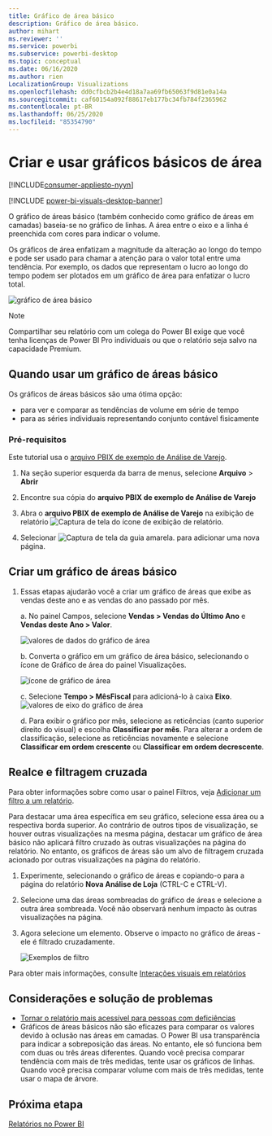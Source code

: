 ```yaml
---
title: Gráfico de área básico
description: Gráfico de área básico.
author: mihart
ms.reviewer: ''
ms.service: powerbi
ms.subservice: powerbi-desktop
ms.topic: conceptual
ms.date: 06/16/2020
ms.author: rien
LocalizationGroup: Visualizations
ms.openlocfilehash: dd0cfbcb2b4e4d18a7aa69fb65063f9d81e0a14a
ms.sourcegitcommit: caf60154a092f88617eb177bc34fb784f2365962
ms.contentlocale: pt-BR
ms.lasthandoff: 06/25/2020
ms.locfileid: "85354790"
---
```

# <a name="create-and-use-basic-area-charts"></a>Criar e usar gráficos básicos de área

[!INCLUDE[consumer-appliesto-nyyn](../includes/consumer-appliesto-nyyn.md)]

[!INCLUDE [power-bi-visuals-desktop-banner](../includes/power-bi-visuals-desktop-banner.md)]

O gráfico de áreas básico (também conhecido como gráfico de áreas em camadas) baseia-se no gráfico de linhas. A área entre o eixo e a linha é preenchida com cores para indicar o volume. 

Os gráficos de área enfatizam a magnitude da alteração ao longo do tempo e pode ser usado para chamar a atenção para o valor total entre uma tendência. Por exemplo, os dados que representam o lucro ao longo do tempo podem ser plotados em um gráfico de área para enfatizar o lucro total.

![gráfico de área básico](media/power-bi-visualization-basic-area-chart/power-bi-chart-example.png)

> [!NOTE]
> Compartilhar seu relatório com um colega do Power BI exige que você tenha licenças de Power BI Pro individuais ou que o relatório seja salvo na capacidade Premium.

## <a name="when-to-use-a-basic-area-chart"></a>Quando usar um gráfico de áreas básico
Os gráficos de áreas básicos são uma ótima opção:

* para ver e comparar as tendências de volume em série de tempo 
* para as séries individuais representando conjunto contável fisicamente

### <a name="prerequisites"></a>Pré-requisitos
Este tutorial usa o [arquivo PBIX de exemplo de Análise de Varejo](https://download.microsoft.com/download/9/6/D/96DDC2FF-2568-491D-AAFA-AFDD6F763AE3/Retail%20Analysis%20Sample%20PBIX.pbix).

1. Na seção superior esquerda da barra de menus, selecione **Arquivo** > **Abrir**
   
2. Encontre sua cópia do **arquivo PBIX de exemplo de Análise de Varejo**

1. Abra o **arquivo PBIX de exemplo de Análise de Varejo** na exibição de relatório ![Captura de tela do ícone de exibição de relatório](media/power-bi-visualization-kpi/power-bi-report-view.png).

1. Selecionar ![Captura de tela da guia amarela.](media/power-bi-visualization-kpi/power-bi-yellow-tab.png) para adicionar uma nova página.


## <a name="create-a-basic-area-chart"></a>Criar um gráfico de áreas básico
 

1. Essas etapas ajudarão você a criar um gráfico de áreas que exibe as vendas deste ano e as vendas do ano passado por mês.
   
   a. No painel Campos, selecione **Vendas \> Vendas do Último Ano** e **Vendas deste Ano > Valor**.

   ![valores de dados do gráfico de área](media/power-bi-visualization-basic-area-chart/power-bi-bar-chart.png)

   b.  Converta o gráfico em um gráfico de área básico, selecionando o ícone de Gráfico de área do painel Visualizações.

   ![ícone de gráfico de área](media/power-bi-visualization-basic-area-chart/convertchart.png)
   
   c.  Selecione **Tempo \> MêsFiscal** para adicioná-lo à caixa **Eixo**.   
   ![valores de eixo do gráfico de área](media/power-bi-visualization-basic-area-chart/powerbi-area-chartnew.png)
   
   d.  Para exibir o gráfico por mês, selecione as reticências (canto superior direito do visual) e escolha **Classificar por mês**. Para alterar a ordem de classificação, selecione as reticências novamente e selecione **Classificar em ordem crescente** ou **Classificar em ordem decrescente**.

## <a name="highlighting-and-cross-filtering"></a>Realce e filtragem cruzada
Para obter informações sobre como usar o painel Filtros, veja [Adicionar um filtro a um relatório](../create-reports/power-bi-report-add-filter.md).

Para destacar uma área específica em seu gráfico, selecione essa área ou a respectiva borda superior.  Ao contrário de outros tipos de visualização, se houver outras visualizações na mesma página, destacar um gráfico de área básico não aplicará filtro cruzado às outras visualizações na página do relatório. No entanto, os gráficos de áreas são um alvo de filtragem cruzada acionado por outras visualizações na página do relatório. 

1. Experimente, selecionando o gráfico de áreas e copiando-o para a página do relatório **Nova Análise de Loja** (CTRL-C e CTRL-V).
2. Selecione uma das áreas sombreadas do gráfico de áreas e selecione a outra área sombreada. Você não observará nenhum impacto às outras visualizações na página.
1. Agora selecione um elemento. Observe o impacto no gráfico de áreas - ele é filtrado cruzadamente.

    ![Exemplos de filtro](media/power-bi-visualization-basic-area-chart/power-bi-area-chart-filters.gif) 

Para obter mais informações, consulte [Interações visuais em relatórios](../create-reports/service-reports-visual-interactions.md)


## <a name="considerations-and-troubleshooting"></a>Considerações e solução de problemas   
* [Tornar o relatório mais acessível para pessoas com deficiências](../create-reports/desktop-accessibility-overview.md)
* Gráficos de áreas básicos não são eficazes para comparar os valores devido à oclusão nas áreas em camadas. O Power BI usa transparência para indicar a sobreposição das áreas. No entanto, ele só funciona bem com duas ou três áreas diferentes. Quando você precisa comparar tendência com mais de três medidas, tente usar os gráficos de linhas. Quando você precisa comparar volume com mais de três medidas, tente usar o mapa de árvore.

## <a name="next-step"></a>Próxima etapa
[Relatórios no Power BI](power-bi-visualization-card.md)  
